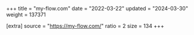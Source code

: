 +++
title = "my-flow.com"
date = "2022-03-22"
updated = "2024-03-30"
weight = 137371

[extra]
source = "https://my-flow.com/"
ratio = 2
size = 134
+++
